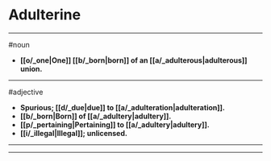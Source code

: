 # Adulterine
---
#noun
- **[[o/_one|One]] [[b/_born|born]] of an [[a/_adulterous|adulterous]] union.**
---
#adjective
- **Spurious; [[d/_due|due]] to [[a/_adulteration|adulteration]].**
- **[[b/_born|Born]] of [[a/_adultery|adultery]].**
- **[[p/_pertaining|Pertaining]] to [[a/_adultery|adultery]].**
- **[[i/_illegal|Illegal]]; unlicensed.**
---
---
